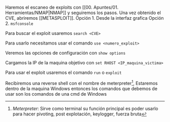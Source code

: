 
Haremos el escaneo de exploits con [[00. Apuntes/01. Herramientas/NMAP|NMAP]] y seguiremos los pasos. Una vez obtenido el CVE, abriremos [[METASPLOIT]].
Opción 1. Desde la interfaz grafica
Opción 2.  `msfconsole`

Para buscar el exploit usaremos
`search <CVE>`

Para usarlo necesitamos usar el comando 
`use <numero_exploit>`

Veremos las opciones de configuración con
`show options`

Cargamos la IP de la maquina objetivo con
`set RHOST <IP_maquina_victima>`

Para usar el exploit usaremos el comando 
`run` o `exploit`

Recibiremos una reverse shell con el nombre de meterpreter[^1], Estaremos dentro de la maquina Windows entonces los comandos que debemos de usar son los comandos de una cmd de Windows



[^1]: *Meterpreter*: Sirve como terminal su función principal es poder usarlo para hacer pivoting, post explotación, keylogger, fuerza bruta